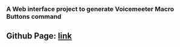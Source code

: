 ### A Web interface project to generate Voicemeeter Macro Buttons command
## Github Page: [link](https://1030283726.github.io/Voicemeeter-Macro-Buttons-Generator/)
